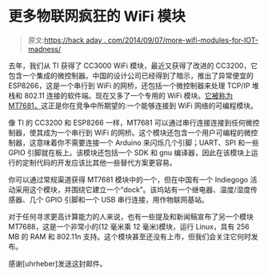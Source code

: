 # 更多物联网疯狂的 WiFi 模块

> 原文:[https://hack aday . com/2014/09/07/more-wifi-modules-for-IOT-madness/](https://hackaday.com/2014/09/07/more-wifi-modules-for-iot-madness/)

去年，我们从 TI 获得了 CC3000 WiFi 模块，最近又获得了改进的 CC3200，它包含一个集成的微控制器。中国的设计公司已经得到了暗示，推出了异常便宜的 ESP8266，这是一个串行到 WiFi 的网桥，还包括一个微控制器来处理 TCP/IP 堆栈和 802.11 连接的软件端。现在又多了一个专用的 WiFi 模块。[它被称为 MT7681，](http://www.gizbeat.com/4446/mediatek-to-release-soc-for-wearable-and-home-devices-mt7688-mt7681/)这正是你在竞争中所期望的:一个能够连接到 WiFi 网络的可编程模块。

像 TI 的 CC3200 和 ESP8266 一样，MT7681 可以通过串行连接连接到任何微控制器，使其成为一个串行到 WiFi 的网桥。这个模块还包含一个用户可编程的微控制器，这意味着你不需要连接一个 Arduino 来闪烁几个引脚；UART、SPI 和一些 GPIO 引脚就在板上。该模块还包括一个 SDK 和 gnu 编译器，因此在该模块上运行的定制代码的开发应该比其他一些替代方案更容易。

你可以通过常规渠道获得 MT7681 模块中的一个，但在中国有一个 Indiegogo 活动采用这个模块，并围绕它建立一个“dock”。该坞站有一个继电器、温度/湿度传感器、几个 GPIO 引脚和一个 USB 串行连接，用作物联网基站。

对于任何寻求更高计算能力的人来说，也有一些提及和新闻稿宣布了另一个模块 MT7688，这是一个非常小的(12 毫米乘 12 毫米)模块，运行 Linux，具有 256 MB 的 RAM 和 802.11n 支持。这个模块甚至还没有上市，但我们会关注它何时发布。

感谢[uhrheber]发送这封邮件。